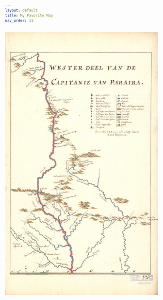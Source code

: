 ```yaml
---
layout: default
title: My Favorite Map
nav_order: 11
---
```

![This is my favorite map](img/43031178.jpg)
